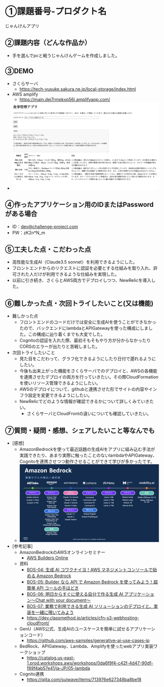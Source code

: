 # ①課題番号-プロダクト名

じゃんけんアプリ

## ②課題内容（どんな作品か）

- 手を選んでpcと戦うじゃんけんゲームを作成しました。

## ③DEMO
- さくらサーバ
    -  https://tech-yusuke.sakura.ne.jp/local-storage/index.html
- AWS amplify
    - https://main.dej7rmpkxp56i.amplifyapp.com/
-  ![DEMO](img/DEMO.png)

## ④作ったアプリケーション用のIDまたはPasswordがある場合
- ID：dev@challenge-project.com
- PW：zK2n*N_m
<!-- - ID: 〇〇〇〇〇〇〇〇
- PW: 〇〇〇〇〇〇〇〇 -->

## ⑤工夫した点・こだわった点
- 高性能な生成AI（Claude3.5 sonnet）を利用できるようにした。
- フロントエンドからのリクエストに認証を必要とする仕組みを取り入れ、許可された人だけが利用できるような仕組みを実現した。
- 以前に引き続き、さくらとAWS両方でデプロイしつつ、NewRelicを導入した。

## ⑥難しかった点・次回トライしたいこと(又は機能)
- 難しかった点
    - フロントエンドのコードだけでは安全に生成AIを使うことができなかったので、バックエンドにlambdaとAPIGatewayを使った構成にしました。この構成に辿り着くまでも大変でした。
    - Cognitoの認証を入れた際、最初そもそもやり方が分からなかったりCORSのエラーが出たりと苦戦しました。
- 次回トライしたいこと
    - 見た目をこだわって、グラフ化できるようにしたり日付で遡れるようにしたい。
    - 今後も出来上がった機能をさくらサーバでのデプロイと、AWSの各機能を連携させたデプロイの両方を行っていきたい。その際CloudFormationを使いリソース管理できるようにしたい。
    - AWSのデプロイについて、githubと連携させた形でサイトの内容やインフラ設定を変更できるようにしたい。
    - NewRelicでどのような情報が確認できるかについて詳しくみていきたい。
        - さくらサーバとCloudFrontの違いについても確認していきたい。

## ⑦質問・疑問・感想、シェアしたいこと等なんでも
- [感想]
    - AmazonBedrockを使って最近話題の生成AIをアプリに組み込む手法が実践できたり、あまり実際に触ったことのないlambdaやAPIGateway、Cognitoを連携させつつ動作させることができて学びが多かったです。
    - ![BedRock](img/BedRock.png)
- [参考記事]
  - AmazonBedrockのAWSオンラインセミナー
    - [AWS Builders Online](https://vmxwvcrs.r.us-east-1.awstrack.me/L0/https:%2F%2Femail.awscloud.com%2FMTEyLVRaTS03NjYAAAGUX1vpU0QpPyokxMrXHQne45LJ5NwZXpWcwf6djpPOGhRBW81jR8rcLjtdZ-R1SPuIZl862Cg=/1/01000190c0634b01-60908589-aec7-4608-868d-b26db1350521-000000/gIjk1Mm1uyS6k0pExGSeMKxqHtU=383)
  - 資料
    - [BOS-04: 生成 AI コワクナイヨ！AWS マネジメントコンソールで始める Amazon Bedrock](https://pages.awscloud.com/rs/112-TZM-766/images/BOS-04_AWS-Builders-Online-Series_2024-Q3_Presentation-Deck_generative-AI-1.pdf)
    - [BOS-05: Builder なら API で Amazon Bedrock を使ってみよう！超簡単 API コールの手ほどき](https://pages.awscloud.com/rs/112-TZM-766/images/BOS-05_AWS-Builders-Online-Series_2024-Q3_Presentation-Deck_generative-AI-2.pdf)
    - [BOS-06: 明日からすぐに使える自分で作る生成 AI アプリケーション〜Chat with your document〜](https://pages.awscloud.com/rs/112-TZM-766/images/BOS-06_AWS-Builders-Online-Series_2024-Q3_Presentation-Deck_generative-AI-3.pdf)
    - [BOS-07: 業務で利用できる生成 AI ソリューションのデプロイと、実装を一緒に覗いてみよう](https://pages.awscloud.com/rs/112-TZM-766/images/BOS-07_AWS-Builders-Online-Series_2024-Q3_Presentation-Deck_generative-AI-4.pdf)
    - https://dev.classmethod.jp/articles/cfn-s3-webhosting-cloudfront/
  - GenU（AWS公式、生成AIのユースケースを簡単に試せるアプリケーションコード）
    - https://github.com/aws-samples/generative-ai-use-cases-jp
  - BedRock、APIGateway、Lambda、Amplifyを使ったwebアプリ実装ワークショップ
    - https://catalog.us-east-1.prod.workshops.aws/workshops/0da6f9f4-c42f-4d47-90df-f89f4ab57e41/ja-JP/05-lambda
  - Cognito連携
    - https://qiita.com/suiwave/items/713976e627348ba8be18
 
